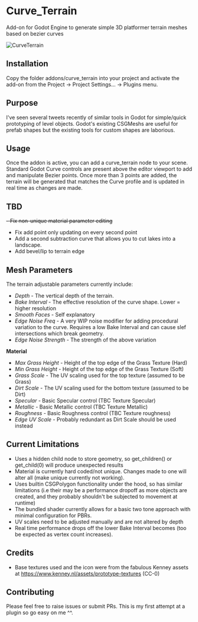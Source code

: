 # Curve_Terrain
Add-on for Godot Engine to generate simple 3D platformer terrain meshes based on bezier curves

![CurveTerrain](https://user-images.githubusercontent.com/11803603/177033807-fba8d020-3cb5-48f1-8b51-8e9d503f4b4b.gif)


Installation
-----------
Copy the folder addons/curve_terrain into your project and activate the add-on from the Project -> Project Settings... -> Plugins menu.

Purpose
-------
I've seen several tweets recently of similar tools in Godot for simple/quick prototyping of level objects. Godot's existing CSGMeshs are useful for prefab shapes but the existing tools for custom shapes are laborious.

Usage
-----
Once the addon is active, you can add a curve_terrain node to your scene.
Standard Godot Curve controls are present above the editor viewport to add and manipulate Bezier points. Once more than 3 points are added, the terrain will be generated that matches the Curve profile and is updated in real time as changes are made.

TBD
-----
~~- Fix non-unique material parameter editing~~
- Fix add point only updating on every second point
- Add a second subtraction curve that allows you to cut lakes into a landscape.
- Add bevel/lip to terrain edge

Mesh Parameters
----------------
The terrain adjustable parameters currently include:

- *Depth* - The vertical depth of the terrain.
- *Bake Interval* - The effective resolution of the curve shape. Lower = higher resolution
- *Smooth Faces* - Self explanatory
- *Edge Noise Freq* - A very WIP noise modifier for adding procedural variation to the curve. Requires a low Bake Interval and can cause slef intersections which break geometry. 
- *Edge Noise Strength* - The strength of the above variation

**Material**
- *Max Grass Height* - Height of the top edge of the Grass Texture (Hard)
- *Min Grass Height* - Height of the top edge of the Grass Texture (Soft)
- *Grass Scale* - The UV scaling used for the top texture (assumed to be Grass)
- *Dirt Scale* - The UV scaling used for the bottom texture (assumed to be Dirt)
- *Specular* - Basic Specular control (TBC Texture Specular)
- *Metallic* - Basic Metallic control (TBC Texture Metallic)
- *Roughness* - Basic Roughness control (TBC Texture roughness)
- *Edge UV Scale* - Probably redundant as Dirt Scale should be used instead


Current Limitations
-------------------
* Uses a hidden child node to store geometry, so get_children() or get_child(0) will produce unexpected results
* Material is currently hard coded/not unique. Changes made to one will alter all (make unique currently not working).
* Uses builtin CSGPolygon functionality under the hood, so has similar limitations (i.e their may be a performance dropoff as more objects are created, and they probably shouldn't be subjected to movement at runtime)
* The bundled shader currently allows for a basic two tone approach with minimal configuration for PBRs.
* UV scales need to be adjusted manually and are not altered by depth
* Real time performance drops off the lower Bake Interval becomes (too be expected as vertex count increases).

Credits
---------------
* Base textures used and the icon were from the fabulous Kenney assets at https://www.kenney.nl/assets/prototype-textures (CC-0)

Contributing
------------
Please feel free to raise issues or submit PRs. This is my first attempt at a plugin so go easy on me ^^.
